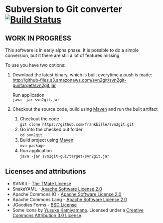 Subversion to Git converter [![Build Status](https://travis-ci.org/frankbille/svn2git.png?branch=master)](https://travis-ci.org/frankbille/svn2git)
===========================


WORK IN PROGRESS
----------------

This software is in early alpha phase. It is possible to do a simple conversion,
but it there are still a lot of features missing.

To use you have two options:

1. Download the latest binary, which is built everytime a push is made:  
   http://github-files.s3.amazonaws.com/svn2git/svn2git-gui/target/svn2git.jar
   
   Run application  
   ```java -jar svn2git.jar```

2. Checkout the source code, build using [Maven][maven] and run the built artifact
   1. Checkout the code  
      ```git clone https://github.com/frankbille/svn2git.git```
   2. Go into the checked out folder  
      ```cd svn2git```
   3. Build project using [Maven][maven]  
      ```mvn package```
   4. Run application  
      ```java -jar svn2git-gui/target/svn2git.jar```


Licenses and attributions
-------------------------

* SVNKit - [The TMate License][tmate]
* SnakeYAML - [Apache Software License 2.0][asl]
* Apache Commons IO - [Apache Software License 2.0][asl]
* Apache Commons Lang - [Apache Software License 2.0][asl]
* JGoodies Forms - [BSD License][bsd]
* Some icons by [Yusuke Kamiyamane][fugue]. Licensed under a [Creative Commons Attribution 3.0 License][cca].

[maven]: http://maven.apache.org
[tmate]: http://svnkit.com/license.html
[asl]: http://www.apache.org/licenses/LICENSE-2.0.html
[bsd]: http://www.opensource.org/licenses/bsd-license.html
[fugue]: http://p.yusukekamiyamane.com/
[cca]: http://creativecommons.org/licenses/by/3.0/
